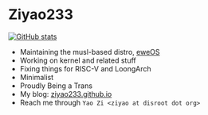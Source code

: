 # Ziyao233

[![GitHub stats](https://github-readme-stats.vercel.app/api?username=ziyao233&show_icons=true&theme=tokyonight)](https://github.com/ziyao233)

- Maintaining the musl-based distro, [eweOS](https://os.ewe.moe)
- Working on kernel and related stuff
- Fixing things for RISC-V and LoongArch
- Minimalist
- Proudly Being a Trans
- My blog: [ziyao233.github.io](https://ziyao233.github.io/)
- Reach me through `Yao Zi <ziyao at disroot dot org>`
